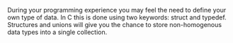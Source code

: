During your programming experience you may feel the need to define your own type of data. In C this is done using two keywords: struct and typedef. Structures and unions will give you the chance to store non-homogenous data types into a single collection.
